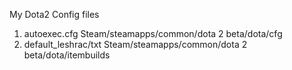 My Dota2 Config files
1. autoexec.cfg
Steam/steamapps/common/dota 2 beta/dota/cfg
2. default_leshrac/txt
Steam/steamapps/common/dota 2 beta/dota/itembuilds